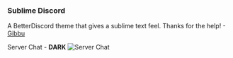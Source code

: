 ### Sublime Discord
A BetterDiscord theme that gives a sublime text feel. 
Thanks for the help! - [Gibbu]( https://github.com/Gibbu/)

Server Chat - **DARK**
![Server Chat](https://i.imgur.com/S5rbXln.png)
